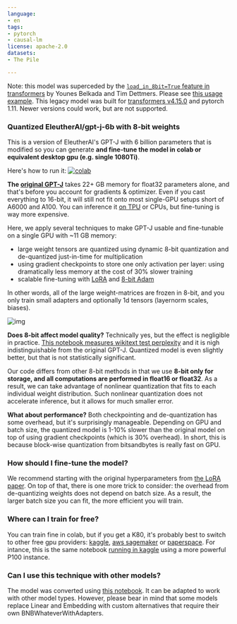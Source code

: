 ```yaml
---
language:
- en
tags:
- pytorch
- causal-lm
license: apache-2.0
datasets:
- The Pile

---
```


Note: this model was superceded by the [`load_in_8bit=True` feature in transformers](https://github.com/huggingface/transformers/pull/17901)
by Younes Belkada and Tim Dettmers. Please see [this usage example](https://colab.research.google.com/drive/1qOjXfQIAULfKvZqwCen8-MoWKGdSatZ4#scrollTo=W8tQtyjp75O).
This legacy model was built for [transformers v4.15.0](https://github.com/huggingface/transformers/releases/tag/v4.15.0) and pytorch 1.11. Newer versions could work, but are not supported.


### Quantized EleutherAI/gpt-j-6b with 8-bit weights

This is a version of EleutherAI's GPT-J with 6 billion parameters that is modified so you can generate **and fine-tune the model in colab or equivalent desktop gpu (e.g. single 1080Ti)**.

Here's how to run it: [![colab](https://camo.githubusercontent.com/84f0493939e0c4de4e6dbe113251b4bfb5353e57134ffd9fcab6b8714514d4d1/68747470733a2f2f636f6c61622e72657365617263682e676f6f676c652e636f6d2f6173736574732f636f6c61622d62616467652e737667)](https://colab.research.google.com/drive/1ft6wQU0BhqG5PRlwgaZJv2VukKKjU4Es)

__The [original GPT-J](https://huggingface.co/EleutherAI/gpt-j-6B/tree/main)__ takes 22+ GB memory for float32 parameters alone, and that's before you account for gradients & optimizer. Even if you cast everything to 16-bit, it will still not fit onto most single-GPU setups short of A6000 and A100. You can inference it [on TPU](https://colab.research.google.com/github/kingoflolz/mesh-transformer-jax/blob/master/colab_demo.ipynb) or CPUs, but fine-tuning is way more expensive.

Here, we apply several techniques to make GPT-J usable and fine-tunable on a single GPU with ~11 GB memory:
- large weight tensors are quantized using dynamic 8-bit quantization and de-quantized just-in-time for multiplication
- using gradient checkpoints to store one only activation per layer: using dramatically less memory at the cost of 30% slower training
- scalable fine-tuning with [LoRA](https://arxiv.org/abs/2106.09685) and [8-bit Adam](https://arxiv.org/abs/2110.02861)

In other words, all of the large weight-matrices are frozen in 8-bit, and you only train small adapters and optionally 1d tensors (layernorm scales, biases).

![img](https://i.imgur.com/n4XXo1x.png)


__Does 8-bit affect model quality?__ Technically yes, but the effect is negligible in practice. [This notebook measures wikitext test perplexity](https://nbviewer.org/urls/huggingface.co/hivemind/gpt-j-6B-8bit/raw/main/check_perplexity.ipynb) and it is nigh indistinguishable from the original GPT-J. Quantized model is even slightly better, but that is not statistically significant.

Our code differs from other 8-bit methods in that we use **8-bit only for storage, and all computations are performed in float16 or float32**. As a result, we can take advantage of nonlinear quantization that fits to each individual weight distribution. Such nonlinear quantization does not accelerate inference, but it allows for much smaller error.


__What about performance?__ Both checkpointing and de-quantization has some overhead, but it's surprisingly manageable. Depending on GPU and batch size, the quantized model is 1-10% slower than the original model on top of using gradient checkpoints (which is 30% overhead). In short, this is because block-wise quantization from bitsandbytes is really fast on GPU.


### How should I fine-tune the model?

We recommend starting with the original hyperparameters from [the LoRA paper](https://arxiv.org/pdf/2106.09685.pdf).
On top of that, there is one more trick to consider: the overhead from de-quantizing weights does not depend on batch size.
As a result, the larger batch size you can fit, the more efficient you will train.


### Where can I train for free?

You can train fine in colab, but if you get a K80, it's probably best to switch to other free gpu providers: [kaggle](https://towardsdatascience.com/amazon-sagemaker-studio-lab-a-great-alternative-to-google-colab-7194de6ef69a), [aws sagemaker](https://towardsdatascience.com/amazon-sagemaker-studio-lab-a-great-alternative-to-google-colab-7194de6ef69a) or [paperspace](https://docs.paperspace.com/gradient/more/instance-types/free-instances). For intance, this is the same notebook [running in kaggle](https://www.kaggle.com/justheuristic/dmazur-converted) using a more powerful P100 instance.


### Can I use this technique with other models?

The model was converted using [this notebook](https://nbviewer.org/urls/huggingface.co/hivemind/gpt-j-6B-8bit/raw/main/convert-gpt-j.ipynb). It can be adapted to work with other model types. However, please bear in mind that some models replace Linear and Embedding with custom alternatives that require their own BNBWhateverWithAdapters.


